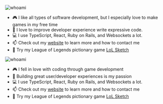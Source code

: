 ![whoami](https://user-images.githubusercontent.com/21130966/185241663-66846b03-c962-448f-b29f-d5833fe228ed.gif)

- 🎮 I like all types of software development, but I especially love to make games in my free time
- 🫧 I love to improve developer experience write expressive code.
- 💻 I use TypeScript, React, Ruby on Rails, and Websockets a lot.
- 📫 Check out my [website](https://devonpmack.github.io/) to learn more and how to contact me
- 🎨 Try my League of Legends pictionary game [LoL Sketch](https://lolsketch.com)

![whoami](https://user-images.githubusercontent.com/21130966/185241663-66846b03-c962-448f-b29f-d5833fe228ed.gif)

- 🎮 I fell in love with coding through game development
- 💅 Building great user/developer experiences is my passion
- 💻 I use TypeScript, React, Ruby on Rails, and Websockets a lot.
- 📫 Check out my [website](https://devonpmack.github.io/) to learn more and how to contact me
- 🎨 Try my League of Legends pictionary game [LoL Sketch](https://lolsketch.com)
